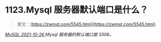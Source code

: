 <!--yml
category: 未分类
date: 0001-01-01 00:00:00
--->

# 1123.Mysql 服务器默认端口是什么？

> 原文：[https://zwmst.com/5545.html](https://zwmst.com/5545.html)

   [ *MySQL* ](https://zwmst.com/mysql)*[ <time datetime="2021-10-27T00:24:54+08:00"> 2021-10-26 </time> ](https://zwmst.com/5545.html)  Mysql 服务器的默认端口是 3306。*